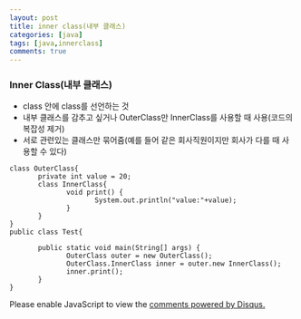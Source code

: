 ```yaml
---
layout: post
title: inner class(내부 클래스)
categories: [java]
tags: [java,innerclass]
comments: true
---
```


### Inner Class(내부 클래스)
- class 안에 class를 선언하는 것
- 내부 클래스를 감추고 싶거나 OuterClass만 InnerClass를 사용할 때 사용(코드의 복잡성 제거)
- 서로 관련있는 클래스만 묶어줌(예를 들어 같은 회사직원이지만 회사가 다를 때 사용할 수 있다)

~~~
class OuterClass{
       private int value = 20;
       class InnerClass{
              void print() {
                     System.out.println("value:"+value);
              }
       }
}
public class Test{
       
       public static void main(String[] args) {
              OuterClass outer = new OuterClass();
              OuterClass.InnerClass inner = outer.new InnerClass();
              inner.print();
       }
}

~~~


<div id="disqus_thread"></div>
<script>

/**
*  RECOMMENDED CONFIGURATION VARIA*BLES: EDIT AND UNCOMMENT THE SECTION BELOW TO INSERT DYNAMIC VALUES FROM YOUR PLATFORM OR CMS.
*  LEARN WHY DEFINING THESE VARIABLES IS IMPORTANT: https://disqus.com/admin/universalcode/#configuration-variables*/
/*
var disqus_config = function () {
this.page.url = PAGE_URL;  // Replace PAGE_URL with your page's canonical URL variable
this.page.identifier = PAGE_IDENTIFIER; // Replace PAGE_IDENTIFIER with your page's unique identifier variable
};
*/
(function() { // DON'T EDIT BELOW THIS LINE
var d = document, s = d.createElement('script');
s.src = 'https://parkwonhui.disqus.com/embed.js';
s.setAttribute('data-timestamp', +new Date());
(d.head || d.body).appendChild(s);
})();
</script>
<noscript>Please enable JavaScript to view the <a href="https://disqus.com/?ref_noscript">comments powered by Disqus.</a></noscript>
                            